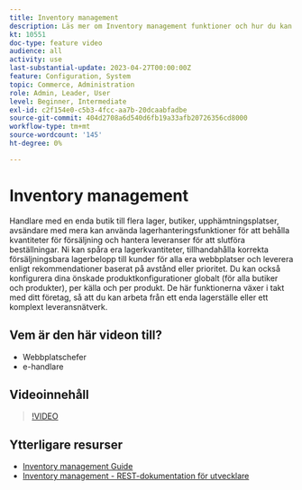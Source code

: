 ```yaml
---
title: Inventory management
description: Läs mer om Inventory management funktioner och hur du kan använda dem för att arbeta från ett enda lagerställe eller ett komplext leveransnätverk.
kt: 10551
doc-type: feature video
audience: all
activity: use
last-substantial-update: 2023-04-27T00:00:00Z
feature: Configuration, System
topic: Commerce, Administration
role: Admin, Leader, User
level: Beginner, Intermediate
exl-id: c2f154e0-c5b3-4fcc-aa7b-20dcaabfadbe
source-git-commit: 404d2708a6d540d6fb19a33afb20726356cd8000
workflow-type: tm+mt
source-wordcount: '145'
ht-degree: 0%

---
```


# Inventory management

Handlare med en enda butik till flera lager, butiker, upphämtningsplatser, avsändare med mera kan använda lagerhanteringsfunktioner för att behålla kvantiteter för försäljning och hantera leveranser för att slutföra beställningar. Ni kan spåra era lagerkvantiteter, tillhandahålla korrekta försäljningsbara lagerbelopp till kunder för alla era webbplatser och leverera enligt rekommendationer baserat på avstånd eller prioritet. Du kan också konfigurera dina önskade produktkonfigurationer globalt (för alla butiker och produkter), per källa och per produkt. De här funktionerna växer i takt med ditt företag, så att du kan arbeta från ett enda lagerställe eller ett komplext leveransnätverk.

## Vem är den här videon till?

- Webbplatschefer
- e-handlare

## Videoinnehåll

>[!VIDEO](https://video.tv.adobe.com/v/343748?quality=12&learn=on)

## Ytterligare resurser

- [Inventory management Guide](https://experienceleague.adobe.com/docs/commerce-admin/inventory/introduction.html)
- [Inventory management - REST-dokumentation för utvecklare](https://developer.adobe.com/commerce/webapi/rest/inventory/)
